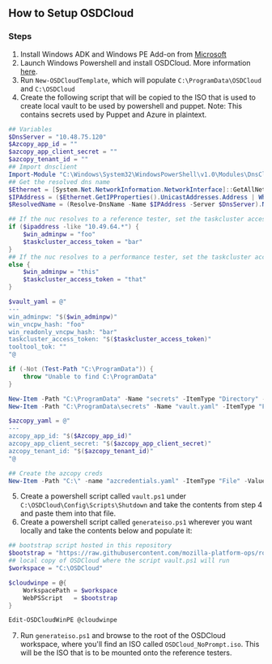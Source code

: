 ## How to Setup OSDCloud

### Steps

1. Install Windows ADK and Windows PE Add-on from [Microsoft](https://learn.microsoft.com/en-us/windows-hardware/get-started/adk-install)
2. Launch Windows Powershell and install OSDCloud. More information [here](https://www.osdcloud.com/osdcloud/setup).
3. Run `New-OSDCloudTemplate`, which will populate `C:\ProgramData\OSDCloud` and `C:\OSDCloud`
4. Create the following script that will be copied to the ISO that is used to create local vault to be used by powershell and puppet. Note: This contains secrets used by Puppet and Azure in plaintext.
```Powershell
## Variables
$DnsServer = "10.48.75.120"
$Azcopy_app_id = ""
$azcopy_app_client_secret = ""
$azcopy_tenant_id = ""
## Import dnsclient
Import-Module "C:\Windows\System32\WindowsPowerShell\v1.0\Modules\DnsClient"
## Get the resolved dns name
$Ethernet = [System.Net.NetworkInformation.NetworkInterface]::GetAllNetworkInterfaces() | Where-Object {$_.name -match "ethernet"}
$IPAddress = ($Ethernet.GetIPProperties().UnicastAddresses.Address | Where-object {$_.AddressFamily -eq "InterNetwork"}).IPAddressToString
$ResolvedName = (Resolve-DnsName -Name $IPAddress -Server $DnsServer).NameHost

## If the nuc resolves to a reference tester, set the taskcluster access token and winadm password
if ($ipaddress -like "10.49.64.*") {
    $win_adminpw = "foo"
    $taskcluster_access_token = "bar"
}
## If the nuc resolves to a performance tester, set the taskcluster access token and windows pw
else {
    $win_adminpw = "this"
    $taskcluster_access_token = "that" 
}

$vault_yaml = @"
---
win_adminpw: "$($win_adminpw)"
win_vncpw_hash: "foo"
win_readonly_vncpw_hash: "bar"
taskcluster_access_token: "$($taskcluster_access_token)"
tooltool_tok: ""
"@

if (-Not (Test-Path "C:\ProgramData")) {
    throw "Unable to find C:\ProgramData"
}

New-Item -Path "C:\ProgramData" -Name "secrets" -ItemType "Directory" -Force
New-Item -Path "C:\ProgramData\secrets" -Name "vault.yaml" -ItemType "File" -Value $vault_yaml

$azcopy_yaml = @"
---
azcopy_app_id: "$($Azcopy_app_id)"
azcopy_app_client_secret: "$($azcopy_app_client_secret)"
azcopy_tenant_id: "$($azcopy_tenant_id)"
"@

## Create the azcopy creds
New-Item -Path "C:\" -name "azcredentials.yaml" -ItemType "File" -Value $azcopy_yaml -Force
```
5. Create a powershell script called `vault.ps1` under `C:\OSDCloud\Config\Scripts\Shutdown` and take the contents from step 4 and paste them into that file.
6. Create a powershell script called `generateiso.ps1` wherever you want locally and take the contents below and populate it:
```Powershell
## bootstrap script hosted in this repository
$bootstrap = "https://raw.githubusercontent.com/mozilla-platform-ops/ronin_puppet/win11ref/provisioners/windows/OSDCloud/bootstrap_winreftester.ps1"
## local copy of OSDCloud where the script vault.ps1 will run
$workspace = "C:\OSDCloud"

$cloudwinpe = @{
    WorkspacePath = $workspace
    WebPSScript   = $bootstrap
}

Edit-OSDCloudWinPE @cloudwinpe
```
7. Run `generateiso.ps1` and browse to the root of the OSDCloud workspace, where you'll find an ISO called `OSDCloud_NoPrompt.iso`. This will be the ISO that is to be mounted onto the reference testers.